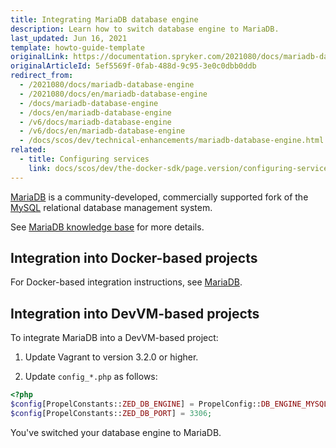 ```yaml
---
title: Integrating MariaDB database engine
description: Learn how to switch database engine to MariaDB.
last_updated: Jun 16, 2021
template: howto-guide-template
originalLink: https://documentation.spryker.com/2021080/docs/mariadb-database-engine
originalArticleId: 5ef5569f-0fab-488d-9c95-3e0c0dbb0ddb
redirect_from:
  - /2021080/docs/mariadb-database-engine
  - /2021080/docs/en/mariadb-database-engine
  - /docs/mariadb-database-engine
  - /docs/en/mariadb-database-engine
  - /v6/docs/mariadb-database-engine
  - /v6/docs/en/mariadb-database-engine
  - /docs/scos/dev/technical-enhancements/mariadb-database-engine.html
related:
  - title: Configuring services
    link: docs/scos/dev/the-docker-sdk/page.version/configuring-services.html
---
```


[MariaDB](https://mariadb.org/) is a community-developed, commercially supported fork of the [MySQL](https://www.mysql.com/) relational database management system.

See [MariaDB knowledge base](https://mariadb.com/kb/en/) for more details.

## Integration into Docker-based projects

For Docker-based integration instructions, see [MariaDB](/docs/scos/dev/the-docker-sdk/{{site.version}}/configuring-services.html#mariadb).

## Integration into DevVM-based projects
To integrate MariaDB into a DevVM-based project:

1. Update Vagrant to version 3.2.0 or higher.

2. Update `config_*.php` as follows:

```php
<?php
$config[PropelConstants::ZED_DB_ENGINE] = PropelConfig::DB_ENGINE_MYSQL;
$config[PropelConstants::ZED_DB_PORT] = 3306;
```

You've switched your database engine to MariaDB.
